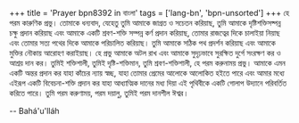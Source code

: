 +++
title = 'Prayer bpn8392 in বাংলা'
tags = ['lang-bn', 'bpn-unsorted']
+++
হে পরম কারুণিক প্রভু। তোমাকে ধন্যবাদ, যেহেতু তুমি আমাকে জাগ্রত ও সচেতন করিয়াছ, তুমি আমাকে দৃষ্টিশক্তিসষ্পন্ন চক্ষু প্রদান করিয়াছ এবং আমাকে একটি শ্রবণ-শক্তি সম্পন্ন কর্ণ প্রদান করিয়াছ, তোমার রাজত্বের দিকে চালাইয়া নিয়াছ এবং তোমার সত্য পথের দিকে আমাকে পরিচালিত করিয়াছ। তুমি আমাকে সঠিক পথ প্রদর্শন করিয়াছ এবং আমাকে মুক্তির নৌকায় আরোহণ করাইয়াছ। হে প্রভু আমাকে অটল রাখ এবং আমাকে সুদৃঢ়ভাবে সুরক্ষিত দুর্গে সংরক্ষণ কর ও আশ্রয় দান কর। তুমিই শক্তিশালী, তুমিই দৃষ্টি-শক্তিমান, তুমি শ্রবণ-শক্তিশালী, হে পরম করুনাময় প্রভু। আমাকে এমন একটি অন্তর প্রদান কর যাহা কাঁচের ন্যায় স্বচ্ছ, যাহা তোমার প্রেমের আলোকে আলোকিত হইতে পারে এবং আমার মধ্যে এইরূপ একটি বিবেচনা-শক্তি প্রদান কর যাহা আধ্যাত্মিক দানের মধ্য দিয়া এই পৃথিবীকে একটি গোলাপ উদ্যানে পরিবর্তিত করিতে পারে। তুমি পরম করুণাময়, পরম দয়ালু, তুমিই পরম দানশীল ঈশ্বর।

-- Bahá'u'lláh
